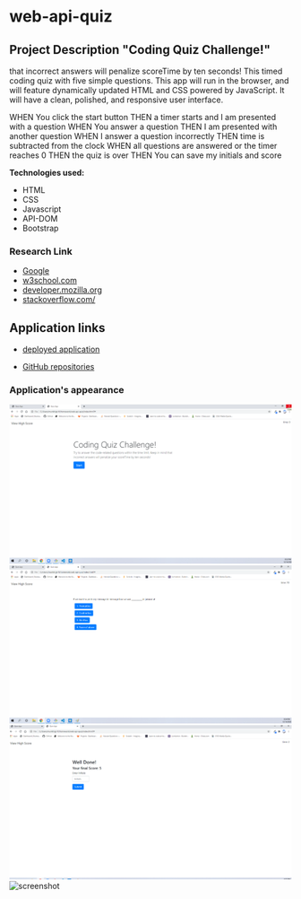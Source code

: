 # web-api-quiz

## Project Description "Coding Quiz Challenge!"

 that incorrect answers will penalize scoreTime by ten seconds!
This timed coding quiz with five simple questions. This app will run in the browser, and will feature dynamically updated HTML and CSS powered by JavaScript. It will have a clean, polished, and responsive user interface. 

WHEN You click the start button
THEN a timer starts and I am presented with a question
WHEN You answer a question
THEN I am presented with another question
WHEN I answer a question incorrectly
THEN time is subtracted from the clock
WHEN all questions are answered or the timer reaches 0
THEN the quiz is over
THEN You can save my initials and score

**Technologies used:** 
* HTML
* CSS
* Javascript
* API-DOM
* Bootstrap

### Research Link

* [Google](https://www.google.com)
* [w3school.com](https://www.w3schools.com/html/html5_semantic_elements.asp)
* [developer.mozilla.org](https://developer.mozilla.org/en-US/docs/Glossary/Semantics)
* [stackoverflow.com/](https://stackoverflow.com//)

## Application links

* [deployed application](https://mugich.github.io/password-generator/)

* [GitHub repositories](https://github.com/mugich/password-generator)

### Application's appearance
![screenshot](./assets/quiz1.png)
![screenshot](./assets/quiz2.png)
![screenshot](./assets/quiz3.png)
![screenshot](./assets/quiz4.png)